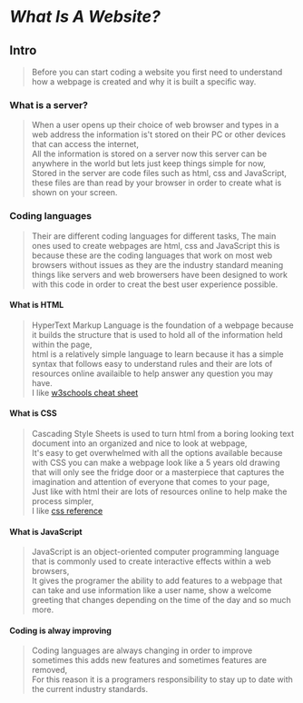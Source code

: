 # *What Is A Website?*  

## **Intro**
  
>Before you can start coding a website you first need to understand how a webpage is created and why it is built a specific way.

### **What is a server?**
  
>When a user opens up their choice of web browser and types in a web address the information is't stored on their PC or other devices that can access the internet,  
All the information is stored on a server now this server can be anywhere in the world but lets just keep things simple for now,  
Stored in the server are code files such as html, css and JavaScript,  
these files are than read by your browser in order to create what is shown on your screen.  

### **Coding languages**
  
>Their are different coding languages for different tasks,
The main ones used to create webpages are html, css and JavaScript this is because these are the coding languages that work on most web browsers without issues as they are the industry standard meaning things like servers and web browersers have been designed to work with this code in order to creat the best user experience possible.

#### **What is HTML**  
  
>HyperText Markup Language is the foundation of a webpage because it builds the structure that is used to hold all of the information held within the page,  
html is a relatively simple language to learn because it has a simple syntax that follows easy to understand rules and their are lots of resources online availaible to help answer any question you may have.  
I like [w3schools cheat sheet](https://www.w3schools.com/tags/default.asp)

#### **What is CSS**  
  
>Cascading Style Sheets is used to turn html from a boring looking text document into an organized and nice to look at webpage,  
It's easy to get overwhelmed with all the options available because with CSS you can make a webpage look like a 5 years old drawing that will only see the fridge door or a masterpiece that captures the imagination and attention of everyone that comes to your page,  
Just like with html their are lots of resources online to help make the process simpler,  
I like [css reference](https://cssreference.io/)

#### **What is JavaScript**  
  
>JavaScript is an object-oriented computer programming language that is commonly used to create interactive effects within a web browsers,  
It gives the programer the ability to add features to a webpage that can take and use information like a user name, show a welcome greeting that changes depending on the time of the day and so much more.

#### **Coding is alway improving**  
  
>Coding languages are always changing in order to improve sometimes this adds new features and sometimes features are removed,  
For this reason it is a programers responsibility to stay up to date with the current industry standards. 










